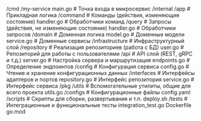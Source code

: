 /cmd
        /my-service
            main.go              # Точка входа в микросервис
    /internal
        /app                     # Прикладная логика
            /command             # Команды (действия, изменяющие состояние)
                handler.go       # Обработчики команд
            /query               # Запросы (действия, не изменяющие состояние)
                handler.go       # Обработчики запросов
        /domain                  # Доменная логика
            model.go             # Доменные модели
            service.go           # Доменные сервисы
        /infrastructure          # Инфраструктурный слой
            /repository          # Реализация репозиториев (работа с БД)
                user.go          # Репозиторий для работы с пользователями
            /api                 # API слой (REST, gRPC и т.д.)
                server.go        # Настройка сервера и маршрутизация
                endpoints.go     # Определение эндпоинтов
            /config              # Конфигурация сервиса
                config.go        # Чтение и хранение конфигурационных данных
        /interfaces              # Интерфейсы адаптеров и портов
            repository.go        # Интерфейс репозитория
            service.go           # Интерфейс сервиса
    /pkg
        /utils                   # Вспомогательные утилиты, общие для всего проекта
            utils.go
    /configs                    # Конфигурационные файлы
        config.yaml
    /scripts                    # Скрипты для сборки, развертывания и т.п.
        deploy.sh
    /tests                      # Интеграционные и функциональные тесты
        integration_test.go
    Dockerfile
    go.mod